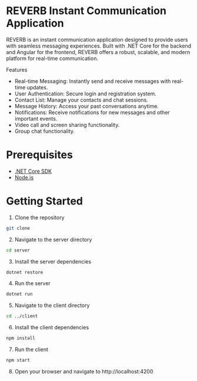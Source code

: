# REVERB Instant Communication Application

REVERB is an instant communication application designed to provide users with seamless messaging experiences. Built with .NET Core for the backend and Angular for the frontend, REVERB offers a robust, scalable, and modern platform for real-time communication.

Features
- Real-time Messaging: Instantly send and receive messages with real-time updates.
- User Authentication: Secure login and registration system.
- Contact List: Manage your contacts and chat sessions.
- Message History: Access your past conversations anytime.
- Notifications: Receive notifications for new messages and other important events.
- Video call and screen sharing functionality.
- Group chat functionality.

# Prerequisites

- [.NET Core SDK](https://dotnet.microsoft.com/download)
- [Node.js](https://nodejs.org/en/download/)

# Getting Started

1. Clone the repository
```sh
git clone
```

2. Navigate to the server directory
```sh
cd server
```

3. Install the server dependencies
```sh
dotnet restore
```

4. Run the server
```sh
dotnet run
```

5. Navigate to the client directory
```sh
cd ../client
```

6. Install the client dependencies
```sh
npm install
```

7. Run the client
```sh
npm start
```

8. Open your browser and navigate to http://localhost:4200